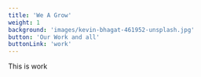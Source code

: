 ```yaml
---
title: 'We A Grow'
weight: 1
background: 'images/kevin-bhagat-461952-unsplash.jpg'
button: 'Our Work and all'
buttonLink: 'work'
---
```


This is work
